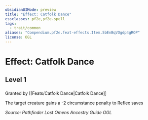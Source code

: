 ```yaml
---
obsidianUIMode: preview
title: "Effect: Catfolk Dance"
cssclasses: pf2e,pf2e-spell
tags:
  - trait/common
aliases: "Compendium.pf2e.feat-effects.Item.5bEnBqVOgdp4gROP"
license: OGL
---
```

# Effect: Catfolk Dance
## Level 1
### 






Granted by [[Feats/Catfolk Dance|Catfolk Dance]]

The target creature gains a -2 circumstance penalty to Reflex saves

*Source: Pathfinder Lost Omens Ancestry Guide*
*OGL*